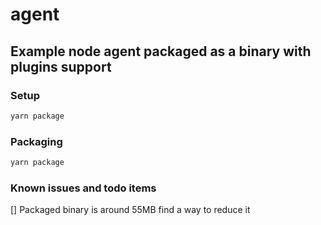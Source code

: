 # agent
## Example node agent packaged as a binary with plugins support 

### Setup
```bash
yarn package
```

### Packaging
```bash
yarn package
```

### Known issues and todo items
[] Packaged binary is around 55MB find a way to reduce it
